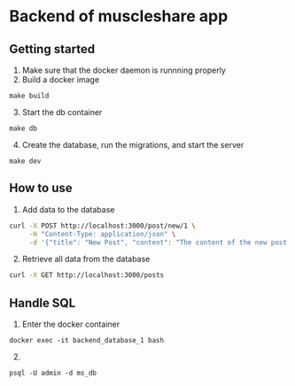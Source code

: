 # Backend of muscleshare app

## Getting started

1. Make sure that the docker daemon is runnning properly
2. Build a docker image
```
make build
```
3. Start the db container
```
make db
```
4. Create the database, run the migrations, and start the server
```
make dev
```

## How to use
1. Add data to the database
```bash
curl -X POST http://localhost:3000/post/new/1 \
     -H "Content-Type: application/json" \
     -d '{"title": "New Post", "content": "The content of the new post."}'
```

2. Retrieve all data from the database
```bash
curl -X GET http://localhost:3000/posts
```

## Handle SQL
1. Enter the docker container
```
docker exec -it backend_database_1 bash
```
2. 
```
psql -U admin -d ms_db
```